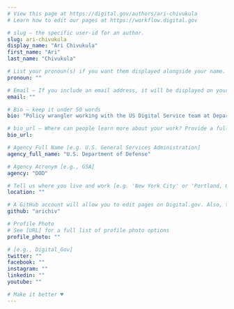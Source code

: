 ```yaml
---
# View this page at https://digital.gov/authors/ari-chivukula
# Learn how to edit our pages at https://workflow.digital.gov

# slug — the specific user-id for an author.
slug: ari-chivukula
display_name: "Ari Chivukula"
first_name: "Ari"
last_name: "Chivukula"

# List your pronoun(s) if you want them displayed alongside your name. If blank, we'll use just your name. Learn more http://mypronouns.org
pronoun: ""

# Email — If you include an email address, it will be displayed on your profile page
email: ""

# Bio — keep it under 50 words
bio: "Policy wrangler working with the US Digital Service team at Department of Defense in cloud security, cyber warfare, and open source."

# bio_url — Where can people learn more about your work? Provide a full URL [e.g. 'https://www.example.gov/']
bio_url:

# Agency Full Name [e.g. U.S. General Services Administration]
agency_full_name: "U.S. Department of Defense"

# Agency Acronym [e.g., GSA]
agency: "DOD"

# Tell us where you live and work [e.g. 'New York City' or 'Portland, OR']
location: ""

# A GitHub account will allow you to edit pages on Digital.gov. Also, the image used in your GitHub account can be used to populate your digital.gov profile photo. Learn more about getting a Github account at [URL]
github: "arichiv"

# Profile Photo
# See [URL] for a full list of profile photo options
profile_photo: ""

# [e.g., Digital_Gov]
twitter: ""
facebook: ""
instagram: ""
linkedin: ""
youtube: ""

# Make it better ♥
---
```

